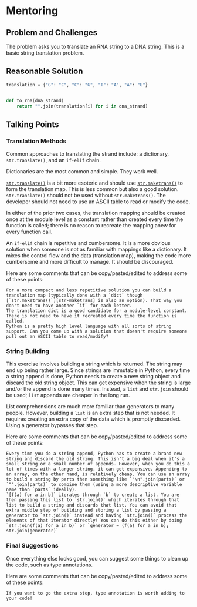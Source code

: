 # Mentoring

## Problem and Challenges

The problem asks you to translate an RNA string to a DNA string.
This is a basic string translation problem.

## Reasonable Solution

```python
translation = {"G": "C", "C": "G", "T": "A", "A": "U"}


def to_rna(dna_strand)
    return "".join(translation[i] for i in dna_strand)
```

## Talking Points

### Translation Methods

Common approaches to translating the strand include: a dictionary,
`str.translate()`, and an `if-elif` chain.

Dictionaries are the most common and simple. They work well.

[`str.translate()`][str-translate] is a bit more esoteric and should use [`str.maketrans()`][str-maketrans] to form the translation map.
This is less common but also a good solution.
`str.translate()` should not be used without `str.maketrans()`.
The developer should not need to use an ASCII table to read or modify the code.

In either of the prior two cases, the translation mapping should be created
once at the module level as a constant rather than created every time the
function is called; there is no reason to recreate the mapping anew for every
function call.

An `if-elif` chain is repetitive and cumbersome. It is a more obvious solution
when someone is not as familiar with mappings like a dictionary. It mixes the
control flow and the data (translation map), making the code more cumbersome
and more difficult to manage. It should be discouraged.

Here are some comments that can be copy/pasted/edited to address some of these
points:

```Text
For a more compact and less repetitive solution you can build a translation map (typically done with a `dict` though [`str.maketrans()`][str-maketrans] is also an option). That way you don't need to have another `if` for each letter.
The translation dict is a good candidate for a module-level constant. There is not need to have it recreated every time the function is called.
Python is a pretty high level language with all sorts of string support. Can you come up with a solution that doesn't require someone pull out an ASCII table to read/modify?
```

### String Building

This exercise involves building a string which is returned. The string may end
up being rather large. Since strings are immutable in Python, every time a
string append is done, Python needs to create a new string object and discard
the old string object. This can get expensive when the string is large and/or
the append is done many times. Instead, a `list` and `str.join` should be used;
`list` appends are cheaper in the long run.

List comprehensions are much more familiar than generators to many people.
However, building a `list` is an extra step that is not needed. It requires
creating an extra copy of the data which is promptly discarded. Using a
generator bypasses that step.

Here are some comments that can be copy/pasted/edited to address some of these
points:

```Text
Every time you do a string append, Python has to create a brand new string and discard the old string. This isn't a big deal when it's a small string or a small number of appends. However, when you do this a lot of times with a larger string, it can get expensive. Appending to an array, on the other hand, is relatively cheap. You can use an array to build a string by parts then something like `"\n".join(parts)` or `"".join(parts)` to combine them (using a more descriptive variable name than `parts` ideally).
`[f(a) for a in b]` iterates through `b` to create a list. You are then passing this list to `str.join()` which iterates through that list to build a string and discards that list. You can avoid that extra middle step of building and storing a list by passing a generator to `str.join()` instead and having `str.join()` process the elements of that iterator directly! You can do this either by doing `str.join(f(a) for a in b)` or `generator = (f(a) for a in b); str.join(generator)`
```

### Final Suggestions

Once everything else looks good, you can suggest some things to clean up the
code, such as type annotations.

Here are some comments that can be copy/pasted/edited to address some of these
points:

```Text
If you want to go the extra step, type annotation is worth adding to your code!
```

[str-maketrans]: https://docs.python.org/3/library/stdtypes.html#str.maketrans
[str-translate]: https://docs.python.org/3/library/stdtypes.html#str.translate
